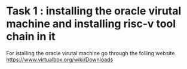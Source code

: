 # Task 1 : installing the oracle virutal machine and installing risc-v tool chain in it
For istalling the oracle virutal machine go through the folling website 
https://www.virtualbox.org/wiki/Downloads
 
